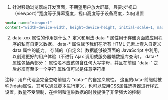 1. 针对移动浏览器端开发页面，不期望用户放大屏幕，且要求“视口（viewport）”宽度等于屏幕宽度，视口高度等于设备高度，如何设置
```html
<meta name="viewport"  
content="width=device-width, height=device-height, initial-scale=1, maximum-scale=1,user-scalable=no" />
```
2. data-xxx 属性的作用是什么？
定义和用法
data-* 属性用于存储页面或应用程序的私有自定义数据。
data-* 属性赋予我们在所有 HTML 元素上嵌入自定义 data 属性的能力。
存储的（自定义）数据能够被页面的 JavaScript 中利用，以创建更好的用户体验（不进行 Ajax 调用或服务器端数据库查询）。
data-* 属性包括两部分：
属性名不应该包含任何大写字母，并且在前缀 "data-" 之后必须有至少一个字符
属性值可以是任意字符串

注释：用户代理会完全忽略前缀为 "data-" 的自定义属性。
这里的data-前缀就被称为data属性，其可以通过脚本进行定义，也可以应用CSS属性选择器进行样式设置。数量不受限制，在控制和渲染数据的时候提供了非常强大的控制